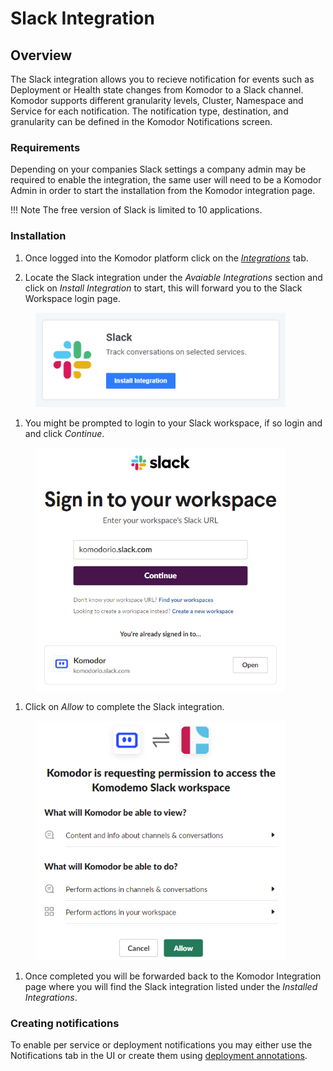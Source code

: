 # Slack Integration

## Overview

The Slack integration allows you to recieve notification for events such as Deployment or Health state changes from Komodor to a Slack channel. Komodor supports different granularity levels, Cluster, Namespace and Service for each notification. The notification type, destination, and granularity can be defined in the Komodor Notifications screen.

### Requirements
Depending on your companies Slack settings a company admin may be required to enable the integration, the same user will need to be a Komodor Admin in order to start the installation from the Komodor integration page.

!!! Note The free version of Slack is limited to 10 applications.

### Installation

1. Once logged into the Komodor platform click on the [_Integrations_][1] tab.

1. Locate the Slack integration under the _Avaiable Integrations_ section and click on _Install Integration_ to start, this will forward you to the Slack Workspace login page.

<figure>
    <img src="./img/slack/install_integration.png" width="400">
</figure>

1. You might be prompted to login to your Slack workspace, if so login and and click _Continue_.

<figure>
    <img src="./img/slack/slack_step1.png" width="400">
</figure>

1. Click on _Allow_ to complete the Slack integration.

<figure>
    <img src="./img/slack/slack_step2.png" width="400">
</figure>

1. Once completed you will be forwarded back to the Komodor Integration page where you will find the Slack integration listed under the _Installed Integrations_.

### Creating notifications
To enable per service or deployment notifications you may either use the Notifications tab in the UI or create them using [deployment annotations][2].

[1]: https://app.komodor.com/main/notifications
[2]: https://docs.komodor.com/Learn/Annotations.html#notifications